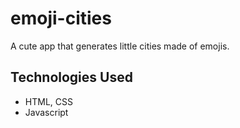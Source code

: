 # emoji-cities

A cute app that generates little cities made of emojis.

## Technologies Used

- HTML, CSS
- Javascript

